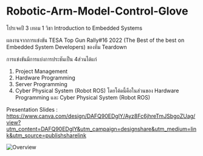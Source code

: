 # Robotic-Arm-Model-Control-Glove
โปรเจคปี 3 เทอม 1 วิชา Introduction to Embedded Systems

ผลงานจากการแข่งขัน TESA Top Gun Rally#16 2022 (The Best of the best on Embedded System Developers) ของทีม Teardown

การแข่งขันมีการแบ่งการประชันเป็น 4ส่วนได้แก่
1. Project Management
2. Hardware Programming
3. Server Programming
4. Cyber Physical System (Robot ROS)
โดยโค้ดนี้คือในส่วนของ Hardware Programming และ Cyber Physical System (Robot ROS)

Presentation Slides : https://www.canva.com/design/DAFQ90EDglY/Ayz8Fc6jhreTmJSbgoZUag/view?utm_content=DAFQ90EDglY&utm_campaign=designshare&utm_medium=link&utm_source=publishsharelink

![Overview](https://github.com/jameVee/Robotic-Arm-Model-Control-Glove/assets/59200533/06fdf261-047d-4d46-bffe-728a649a02cc)

